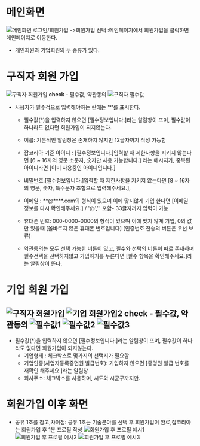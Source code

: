 # 메인화면
![메인화면](https://github.com/yyujjin/jjob-korea/blob/main/%ED%99%94%EB%A9%B4%EC%84%A4%EA%B3%84/images/login_main.jpg)
로그인/회원가입
->회원가입 선택
:메인페이지에서 회원가입을 클릭하면 메인페이지로 이동한다.
  + 개인회원과 기업회원의 두 종류가 있다.
# 구직자 회원 가입
![구직자 회원가입](https://github.com/yyujjin/jjob-korea/blob/main/%ED%99%94%EB%A9%B4%EC%84%A4%EA%B3%84/images/joinmembership_guzig.jpg)
**check** - 필수값, 약관동의
![구직자 필수값](https://github.com/yyujjin/jjob-korea/blob/main/%ED%99%94%EB%A9%B4%EC%84%A4%EA%B3%84/images/joinmem_filsoo.jpg)

+ 사용자가 필수적으로 입력해야하는 란에는 '*'를 표시한다.
  + 필수값(*)을 입력하지 않으면 [필수정보입니다.]라는 알림창이 뜨며, 필수값이 하나라도 없다면 회원가입이 되지않는다.

  + 이름: 기본적인 알림창은 존재하지 않지만 12글자까지 작성 가능함
  + 잡코리아 기준 
    아이디 : [필수정보입니다.]입력할 때 제한사항을 지키지 않는다면 [6 ~ 16자의 영문 소문자, 숫자만 사용 가능합니다.] 라는 메시지가, 중복된 아이디라면 [이미 사용중인 아이디입니다.]
  + 비밀번호:[필수정보입니다.]입력할 때 제한사항을 지키지 않는다면 [8 ~ 16자의 영문, 숫자, 특수문자 조합으로 입력해주세요.],
  + 이메일 : **@****.com의 형식이 있으며 이에 맞지않게 기입 한다면 [이메일 정보를 다시 확인해주세요.] / '@','.' 포함- 33글자까지 입력이 가능
  + 휴대폰 번호: 000-0000-0000의 형식이 있으며 이에 맞지 않게 기입, 0의 값만 있을때 [올바르지 않은  휴대폰 번호입니다]
  (인증번호 전송의 버튼은 우선 보류)
 
  + 약관동의는 모두 선택 가능한 버튼이 있고, 필수와 선택의 버튼이 따로 존재하며 필수선택을 선택하지않고 가입하기를 누른다면
    [필수 항목을 확인해주세요.]라는 알림창이 뜬다.


# 기업 회원 가입
![구직자 회원가입](https://github.com/yyujjin/jjob-korea/blob/main/%ED%99%94%EB%A9%B4%EC%84%A4%EA%B3%84/images/joinmembership_giup.jpg)
![기업 회원가입2](https://github.com/yyujjin/jjob-korea/blob/main/%ED%99%94%EB%A9%B4%EC%84%A4%EA%B3%84/images/joinmembership_giup2.jpg)
**check** - 필수값, 약관동의
![필수값1](https://github.com/yyujjin/jjob-korea/blob/main/%ED%99%94%EB%A9%B4%EC%84%A4%EA%B3%84/images/giup_f1.jpg)
![필수값2](https://github.com/yyujjin/jjob-korea/blob/main/%ED%99%94%EB%A9%B4%EC%84%A4%EA%B3%84/images/after_joinmbs2.jpg)
![필수값3](https://github.com/yyujjin/jjob-korea/blob/main/%ED%99%94%EB%A9%B4%EC%84%A4%EA%B3%84/images/after_joinmbs3.jpg)
--
+ 필수값(*)을 입력하지 않으면 [필수정보입니다.]라는 알림창이 뜨며, 필수값이 하나라도 없다면 회원가입이 되지않는다.
  + 기업형태 : 체크박스로 몇가지의 선택지가 필요함 
  + 기업인증(사업자등록증면원 발급번호): 기입하지 않으면 [증명원 발급 번호를 재확인 해주세요.]라는 알림창
  + 회사주소: 체크박스를 사용하며, 시도와 시군구까지만.
# 회원가입 이후 화면
- 공유 1조를 참고,차이점: 공유 1조는 기술분야를 선택 후 회원가입이 완료,잡코리아는 회원가입 후 1분 프로필 작성
![회원가입 후 프로필 예시1](https://github.com/yyujjin/jjob-korea/blob/main/%ED%99%94%EB%A9%B4%EC%84%A4%EA%B3%84/images/after_joinmbs1.jpg)
![회원가입 후 프로필 예시2](https://github.com/yyujjin/jjob-korea/blob/main/%ED%99%94%EB%A9%B4%EC%84%A4%EA%B3%84/images/after_joinmbs2.jpg)
![회원가입 후 프로필 예시3](https://github.com/yyujjin/jjob-korea/blob/main/%ED%99%94%EB%A9%B4%EC%84%A4%EA%B3%84/images/after_joinmbs3.jpg)


